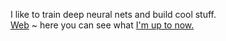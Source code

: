 I like to train deep neural nets and build cool stuff.                             
[Web](https://sreedeep.netlify.app/) ~ here you can see what [I'm up to now.](https://sreedeep.netlify.app/) 
